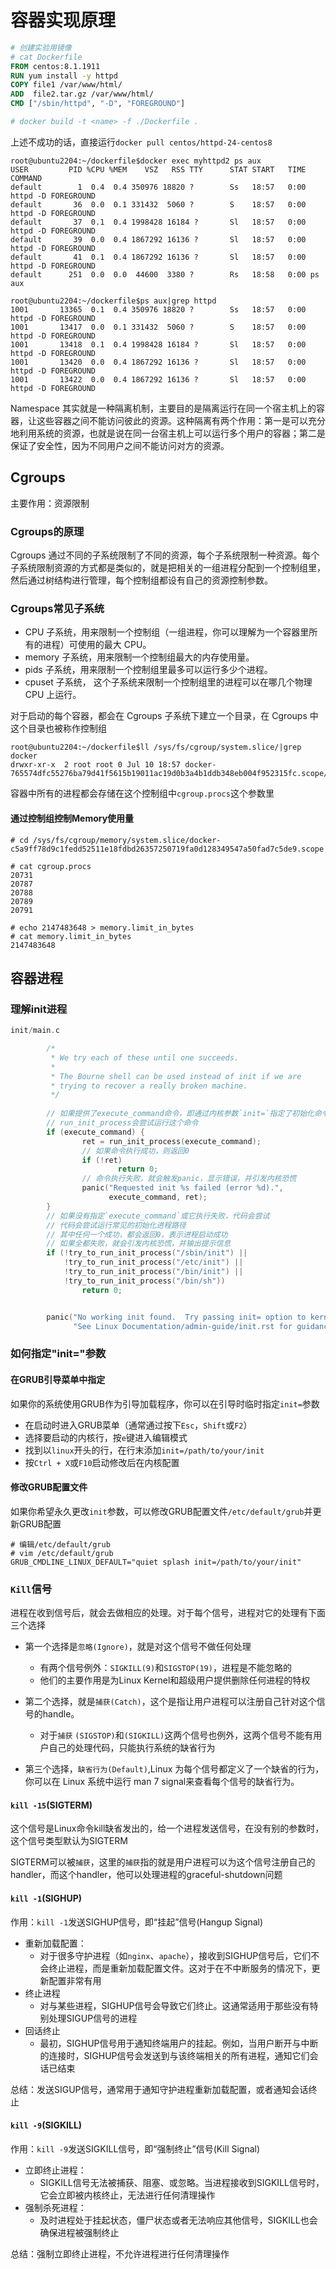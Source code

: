 # 容器实现原理
```dockerfile
# 创建实验用镜像
# cat Dockerfile
FROM centos:8.1.1911
RUN yum install -y httpd
COPY file1 /var/www/html/
ADD  file2.tar.gz /var/www/html/
CMD ["/sbin/httpd", "-D", "FOREGROUND"]

# docker build -t <name> -f ./Dockerfile .
```

上述不成功的话，直接运行`docker pull centos/httpd-24-centos8`

```shell
root@ubuntu2204:~/dockerfile$docker exec myhttpd2 ps aux
USER         PID %CPU %MEM    VSZ   RSS TTY      STAT START   TIME COMMAND
default        1  0.4  0.4 350976 18820 ?        Ss   18:57   0:00 httpd -D FOREGROUND
default       36  0.0  0.1 331432  5060 ?        S    18:57   0:00 httpd -D FOREGROUND
default       37  0.1  0.4 1998428 16184 ?       Sl   18:57   0:00 httpd -D FOREGROUND
default       39  0.0  0.4 1867292 16136 ?       Sl   18:57   0:00 httpd -D FOREGROUND
default       41  0.1  0.4 1867292 16136 ?       Sl   18:57   0:00 httpd -D FOREGROUND
default      251  0.0  0.0  44600  3380 ?        Rs   18:58   0:00 ps aux
```

```shell
root@ubuntu2204:~/dockerfile$ps aux|grep httpd
1001       13365  0.1  0.4 350976 18820 ?        Ss   18:57   0:00 httpd -D FOREGROUND
1001       13417  0.0  0.1 331432  5060 ?        S    18:57   0:00 httpd -D FOREGROUND
1001       13418  0.1  0.4 1998428 16184 ?       Sl   18:57   0:00 httpd -D FOREGROUND
1001       13420  0.0  0.4 1867292 16136 ?       Sl   18:57   0:00 httpd -D FOREGROUND
1001       13422  0.0  0.4 1867292 16136 ?       Sl   18:57   0:00 httpd -D FOREGROUND
```

Namespace 其实就是一种隔离机制，主要目的是隔离运行在同一个宿主机上的容器，让这些容器之间不能访问彼此的资源。这种隔离有两个作用：第一是可以充分地利用系统的资源，也就是说在同一台宿主机上可以运行多个用户的容器；第二是保证了安全性，因为不同用户之间不能访问对方的资源。

## Cgroups

主要作用：资源限制

### Cgroups的原理
Cgroups 通过不同的子系统限制了不同的资源，每个子系统限制一种资源。每个子系统限制资源的方式都是类似的，就是把相关的一组进程分配到一个控制组里，然后通过树结构进行管理，每个控制组都设有自己的资源控制参数。

### Cgroups常见子系统
- CPU 子系统，用来限制一个控制组（一组进程，你可以理解为一个容器里所有的进程）可使用的最大 CPU。
- memory 子系统，用来限制一个控制组最大的内存使用量。
- pids 子系统，用来限制一个控制组里最多可以运行多少个进程。
- cpuset 子系统， 这个子系统来限制一个控制组里的进程可以在哪几个物理 CPU 上运行。

对于启动的每个容器，都会在 Cgroups 子系统下建立一个目录，在 Cgroups 中这个目录也被称作控制组
```shell
root@ubuntu2204:~/dockerfile$ll /sys/fs/cgroup/system.slice/|grep docker
drwxr-xr-x  2 root root 0 Jul 10 18:57 docker-765574dfc55276ba79d41f5615b19011ac19d0b3a4b1ddb348eb004f952315fc.scope/
```
容器中所有的进程都会存储在这个控制组中`cgroup.procs`这个参数里

#### 通过控制组控制Memory使用量
```shell
# cd /sys/fs/cgroup/memory/system.slice/docker-c5a9ff78d9c1fedd52511e18fdbd26357250719fa0d128349547a50fad7c5de9.scope

# cat cgroup.procs
20731
20787
20788
20789
20791

# echo 2147483648 > memory.limit_in_bytes
# cat memory.limit_in_bytes
2147483648
```


## 容器进程

### 理解init进程
```c
init/main.c

        /*
         * We try each of these until one succeeds.
         *
         * The Bourne shell can be used instead of init if we are
         * trying to recover a really broken machine.
         */
        
        // 如果提供了execute_command命令，即通过内核参数`init=`指定了初始化命令
        // run_init_process会尝试运行这个命令
        if (execute_command) {
                ret = run_init_process(execute_command);
                // 如果命令执行成功，则返回0
                if (!ret)
                        return 0;
                // 命令执行失败，就会触发panic，显示错误，并引发内核恐慌
                panic("Requested init %s failed (error %d).",
                      execute_command, ret);
        }
        // 如果没有指定`execute_command`或它执行失败，代码会尝试
        // 代码会尝试运行常见的初始化进程路径
        // 其中任何一个成功，都会返回0，表示进程启动成功
        // 如果全都失败，就会引发内核恐慌，并输出提示信息
        if (!try_to_run_init_process("/sbin/init") ||
            !try_to_run_init_process("/etc/init") ||
            !try_to_run_init_process("/bin/init") ||
            !try_to_run_init_process("/bin/sh"))
                return 0;


        panic("No working init found.  Try passing init= option to kernel. "
              "See Linux Documentation/admin-guide/init.rst for guidance.");
```

### 如何指定"init="参数
#### 在GRUB引导菜单中指定
如果你的系统使用GRUB作为引导加载程序，你可以在引导时临时指定`init=`参数
- 在启动时进入GRUB菜单（通常通过按下`Esc`，`Shift`或`F2`）
- 选择要启动的内核行，按`e`键进入编辑模式
- 找到以`linux`开头的行，在行末添加`init=/path/to/your/init`
- 按`Ctrl + X`或`F10`启动修改后在内核配置

#### 修改GRUB配置文件
如果你希望永久更改`init`参数，可以修改GRUB配置文件`/etc/default/grub`并更新GRUB配置
```shell
# 编辑/etc/default/grub
# vim /etc/default/grub
GRUB_CMDLINE_LINUX_DEFAULT="quiet splash init=/path/to/your/init"

```


### `Kill`信号

进程在收到信号后，就会去做相应的处理。对于每个信号，进程对它的处理有下面三个选择
- 第一个选择是`忽略(Ignore)`，就是对这个信号不做任何处理
  - 有两个信号例外：`SIGKILL(9)`和`SIGSTOP(19)`，进程是不能忽略的
  - 他们的主要作用是为Linux Kernel和超级用户提供删除任何进程的特权

- 第二个选择，就是`捕获(Catch)`，这个是指让用户进程可以注册自己针对这个信号的handle。
  - 对于`捕获` `(SIGSTOP)`和`(SIGKILL)`这两个信号也例外，这两个信号不能有用户自己的处理代码，只能执行系统的缺省行为

- 第三个选择，`缺省行为(Default)`,Linux 为每个信号都定义了一个缺省的行为，你可以在 Linux 系统中运行 man 7 signal来查看每个信号的缺省行为。


#### `kill -15`(SIGTERM)
这个信号是Linux命令kill缺省发出的，给一个进程发送信号，在没有别的参数时，这个信号类型默认为SIGTERM

SIGTERM可以被`捕获`，这里的`捕获`指的就是用户进程可以为这个信号注册自己的handler，而这个handler，他可以处理进程的graceful-shutdown问题

#### `kill -1`(SIGHUP)
作用：`kill -1`发送SIGHUP信号，即“挂起”信号(Hangup Signal)

- 重新加载配置：
  - 对于很多守护进程（如`nginx`、`apache`），接收到SIGHUP信号后，它们不会终止进程，而是重新加载配置文件。这对于在不中断服务的情况下，更新配置非常有用
- 终止进程
  - 对与某些进程，SIGHUP信号会导致它们终止。这通常适用于那些没有特别处理SIGUP信号的进程
- 回话终止
  - 最初，SIGHUP信号用于通知终端用户的挂起。例如，当用户断开与中断的连接时，SIGHUP信号会发送到与该终端相关的所有进程，通知它们会话已结束

总结：发送SIGUP信号，通常用于通知守护进程重新加载配置，或者通知会话终止

#### `kill -9`(SIGKILL)
作用：`kill -9`发送SIGKILL信号，即“强制终止”信号(Kill Signal)
- 立即终止进程：
  - SIGKILL信号无法被捕获、阻塞、或忽略。当进程接收到SIGKILL信号时，它会立即被内核终止，无法进行任何清理操作
- 强制杀死进程：
  - 及时进程处于挂起状态，僵尸状态或者无法响应其他信号，SIGKILL也会确保进程被强制终止

总结：强制立即终止进程，不允许进程进行任何清理操作


####
